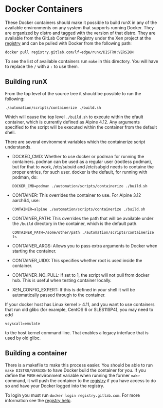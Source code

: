 Docker Containers
=================

These Docker containers should make it possible to build runX in
any of the available environments on any system that supports
running Docker. They are organized by distro and tagged with
the version of that distro. They are available from the GitLab
Container Registry under the Xen project at the [registry] and
can be pulled with Docker from the following path:

```
docker pull registry.gitlab.com/lf-edge/runx/DISTRO:VERSION
```

To see the list of available containers run `make` in this
directory. You will have to replace the `/` with a `:` to use
them.

Building runX
-------------

From the top level of the source tree it should be possible to
run the following:

```
./automation/scripts/containerize ./build.sh
```

Which will cause the top level `./build.sh` to execute within the
efault container, which is currently defined as Alpine 4.12. Any
arguments specified to the script will be executed within the container
from the default shell.

There are several environment variables which the containerize script
understands.

- DOCKED_CMD: Whether to use docker or podman for running the containers.
  podman can be used as a regular user (rootless podman), but for that
  to work, /etc/subuid and /etc/subgid needs to containe the proper
  entries, for such user.
  docker is the default, for running with podman, do:

  ```
  DOCKER_CMD=podman ./automation/scripts/containerize ./build.sh
  ```

- CONTAINER: This overrides the container to use. For Alpine 3.12
  aarch64, use:

  ```
  CONTAINER=alpine ./automation/scripts/containerize ./build.sh
  ```

- CONTAINER_PATH: This overrides the path that will be available under the
  `/build` directory in the container, which is the default path.

  ```
  CONTAINER_PATH=/some/other/path ./automation/scripts/containerize ls
  ```

- CONTAINER_ARGS: Allows you to pass extra arguments to Docker
  when starting the container.

- CONTAINER_UID0: This specifies whether root is used inside the container.

- CONTAINER_NO_PULL: If set to 1, the script will not pull from docker hub.
  This is useful when testing container locally.

- XEN_CONFIG_EXPERT: If this is defined in your shell it will be
  automatically passed through to the container.

If your docker host has Linux kernel > 4.11, and you want to use containers
that run old glibc (for example, CentOS 6 or SLES11SP4), you may need to add

```
vsyscall=emulate
```

to the host kernel command line. That enables a legacy interface that is used
by old glibc.


Building a container
--------------------

There is a makefile to make this process easier. You should be
able to run `make DISTRO/VERSION` to have Docker build the container
for you. If you define the `PUSH` environment variable when running the
former `make` command, it will push the container to the [registry] if
you have access to do so and have your Docker logged into the registry.

To login you must run `docker login registry.gitlab.com`. For more
information see the [registry help].

[registry]: https://gitlab.com/lf-edge/runx/container_registry
[registry help]: https://gitlab.com/help/user/project/container_registry
